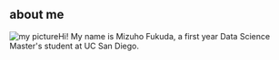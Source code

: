 ## about me
![my picture](assets/mypic.png)Hi! My name is Mizuho Fukuda, a first year Data Science Master's student at UC San Diego.

